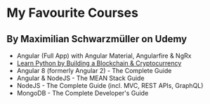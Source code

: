 # My Favourite Courses

## By Maximilian Schwarzmüller on Udemy
- Angular (Full App) with Angular Material, Angularfire & NgRx
- [Learn Python by Building a Blockchain & Cryptocurrency](https://www.udemy.com/learn-python-by-building-a-blockchain-cryptocurrency/learn/lecture/10016754#overview)
- Angular 8 (formerly Angular 2) - The Complete Guide
- Angular & NodeJS - The MEAN Stack Guide
- NodeJS - The Complete Guide (incl. MVC, REST APIs, GraphQL)
- MongoDB - The Complete Developer's Guide
